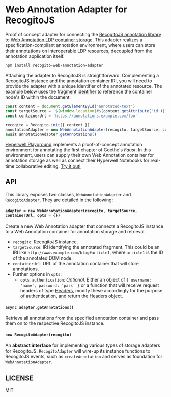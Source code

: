 # Web Annotation Adapter for RecogitoJS

Proof of concept adapter for connecting the [RecogitoJS annotation library](https://github.com/recogito/recogito-js) to [Web Annotation LDP container storage](https://www.w3.org/TR/annotation-protocol/). This adapter realizes a specification-compliant annotation environment, where users can store their annotations on interoperable LDP resources, decoupled from the annotation application itself.

```sh
npm install recogito-web-annotation-adapter
```

Attaching the adapter to RecogitoJS is straightforward. Complementing a RecogitoJS instance and the annotation container IRI, you will need to provide the adapter with a unique identifier of the annotated resource. The example below uses the [fragment identifier](https://www.w3.org/TR/annotation-model/#fragment-selector) to reference the container node's ID within the document:

```js
const content = document.getElementById('annotated-text')
const targetSource = `${window.location}#${content.getAttribute('id')}`
const containerUrl = 'https://annotations.example.com/foo'

recogito = Recogito.init({ content })
annotationAdapter = new WebAnnotationAdapter(recogito, targetSource, containerUrl)
await annotationAdapter.getAnnotations()
```

[Hyperwell Playground](https://github.com/hyperwell/playground) implements a proof-of-concept annotation environment for annotating the first chapter of Goethe's _Faust_. In this environment, users can supply their own Web Annotation container for annotation storage as well as connect their Hyperwell Notebooks for real-time collaborative editing. [Try it out!](https://playground.hyperwell.org/)

## API

This library exposes two classes, `WebAnnotationAdapter` and `RecogitoAdapter`. They are detailed in the following:

#### `adapter = new WebAnnotationAdapter(recogito, targetSource, containerUrl, opts = {})`

Create a new Web Annotation adapter that connects a RecogitoJS instance to a Web Annotation container for annotation storage and retrieval.

- `recogito`: RecogitoJS instance.
- `targetSource`: IRI identifying the annotated fragment. This could be an IRI like `http://www.example.com/blog#article1`, where `article1` is the ID of the annotated DOM node.
- `containerUrl`: URL of the annotation container that will store annotations.
- Further options in `opts`:
  - `opts.authentication`: _Optional._ Either an object of `{ username: 'name', password: 'pass' }` or a function that will receive request headers of type [Headers](https://developer.mozilla.org/en-US/docs/Web/API/Headers), modify these accordingly for the purpose of authentication, and return the Headers object.

#### `async adapter.getAnnotations()`

Retrieve all annotations from the specified annotation container and pass them on to the respective RecogitoJS instance.

#### `new RecogitoAdapter(recogito)`

An **abstract interface** for implementing various types of storage adapters for RecogitoJS. `RecogitoAdapter` will wire-up its instance functions to RecogitoJS events, such as `createAnnotation` and serves as foundation for `WebAnnotationAdapter`.

## LICENSE

MIT
